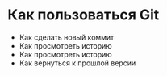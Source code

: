 # Как пользоваться Git
- Как сделать новый коммит
- Как просмотреть историю
- Как просмотреть историю
- Как вернуться к прошлой версии
